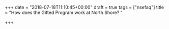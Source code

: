 +++
date = "2018-07-18T11:10:45+00:00"
draft = true
tags = ["nsefaq"]
title = "How does the Gifted Program work at North Shore? "

+++
